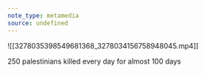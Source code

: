 ```yaml
---
note_type: metamedia
source: undefined
---
```

![[3278035398549681368_3278034156758948045.mp4]]

250 palestinians killed every day for almost 100 days